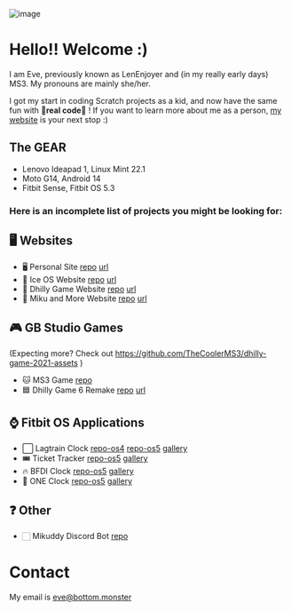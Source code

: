 ![image](https://github.com/user-attachments/assets/f1e8d75f-00f5-4899-ac1e-ed83a49801d7)

# Hello!! Welcome :)
I am Eve, previously known as LenEnjoyer and (in my really early days) MS3. My pronouns are mainly she/her.

I got my start in coding Scratch projects as a kid, and now have the same fun with 👻**real code**👻 ! If you want to learn more about me as a person, [my website](https://bottom.monster) is your next stop :)

## The GEAR
* Lenovo Ideapad 1, Linux Mint 22.1
* Moto G14, Android 14
* Fitbit Sense, Fitbit OS 5.3

### Here is an incomplete list of projects you might be looking for:
## 🖥️ Websites
* 🖥️ Personal Site [repo](https://github.com/TheCoolerMS3/eve-website) [url](https://bottom.monster)
* 🧊 Ice OS Website [repo](https://github.com/TheCoolerMS3/eve-website) [url](https://bottom.monster/iceos/)
* 🔻 Dhilly Game Website [repo](https://github.com/TheCoolerMS3/dhillygame-website) [url](https://dhillygame.co.uk)
* 💙 Miku and More Website [repo](https://github.com/TheCoolerMS3/mikuam) [url](https://mikuam.uk)
## 🎮 GB Studio Games
(Expecting more? Check out https://github.com/TheCoolerMS3/dhilly-game-2021-assets )
* 🐱 MS3 Game [repo](https://github.com/TheCoolerMS3/MS3-Game)
* 🟦 Dhilly Game 6 Remake [repo](https://github.com/TheCoolerMS3/DhillyGame6-Remake) [url](https://dhillygame.co.uk/6)
## ⌚ Fitbit OS Applications
* ⬜ Lagtrain Clock [repo-os4](https://github.com/TheCoolerMS3/Lagtrain-Clock-for-Fitbit-OS-4) [repo-os5](https://github.com/TheCoolerMS3/Lagtrain-Clock-for-Fitbit-OS-5) [gallery](https://gallery.fitbit.com/details/369d1d82-bca7-4a96-a5d8-69db535eb483)
* 🎟️ Ticket Tracker [repo-os5](https://github.com/TheCoolerMS3/Fitbit-OS-Arcade-Ticket-Tracker) [gallery](https://gallery.fitbit.com/details/9390b8ca-be00-4c82-8f64-b46aba63d391)
* ️‍🔥 BFDI Clock [repo-os5](https://github.com/TheCoolerMS3/BFDI-clockface-fitbitos5) [gallery](https://gallery.fitbit.com/details/5049cf2d-61d5-47c3-92a4-b7f6858c0443)
* 🎒 ONE Clock [repo-os5](https://github.com/TheCoolerMS3/hfjone-clock) [gallery](https://gallery.fitbit.com/details/f8d7c96d-a68c-4695-abda-c1d5c27b1067)
## ❓ Other
* 🏻 Mikuddy Discord Bot [repo](https://github.com/TheCoolerMS3/mikuddyjs)

# Contact
My email is eve@bottom.monster
